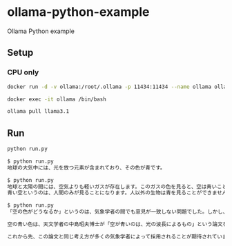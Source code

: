 # ollama-python-example
Ollama Python example

## Setup

### CPU only

```bash
docker run -d -v ollama:/root/.ollama -p 11434:11434 --name ollama ollama/ollama
```

```bash
docker exec -it ollama /bin/bash
```

```bash
ollama pull llama3.1
```

## Run

```bash
python run.py
```

```bash
$ python run.py
地球の大気中には、光を放つ元素が含まれており、その色が青です。
```

```bash
$ python run.py
地球と太陽の間には、空気よりも軽いガスが存在します。このガスの色を見ると、空は青いことがわかります。
青い空というのは、人間のみが見ることになります。人以外の生物は青を見ることができません。
```

```bash
$ python run.py
「空の色がどうなるか」というのは、気象学者の間でも意見が一致しない問題でした。しかし、2006年の3月にNASAが発表した研究に よって、空の青い様子の理由がようやく明らかになりました。

空の青い色は、天文学者の中島昭夫博士が「空が青いのは、光の波長によるもの」という論文を2002年10月に、世界最大の科学雑誌『Nature』に発表しました。空の青い色に関するこの論文が注目を集めると、NASAも、この研究を2006年の3月、「NASA Tech Briefs」 で紹介しました。

これから先、この論文と同じ考え方が多くの気象学者によって採用されることが期待されています。
```
